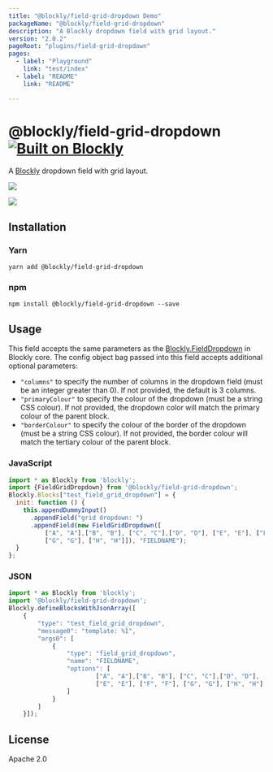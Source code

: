 ```yaml
---
title: "@blockly/field-grid-dropdown Demo"
packageName: "@blockly/field-grid-dropdown"
description: "A Blockly dropdown field with grid layout."
version: "2.0.2"
pageRoot: "plugins/field-grid-dropdown"
pages:
  - label: "Playground"
    link: "test/index"
  - label: "README"
    link: "README"

---
```

# @blockly/field-grid-dropdown [![Built on Blockly](https://tinyurl.com/built-on-blockly)](https://github.com/google/blockly)

A [Blockly](https://www.npmjs.com/package/blockly) dropdown field with grid layout.

![](https://github.com/google/blockly-samples/raw/master/plugins/field-grid-dropdown/readme-media/dropdown.png)

![](https://github.com/google/blockly-samples/raw/master/plugins/field-grid-dropdown/readme-media/dropdown-images.png)

## Installation

### Yarn
```
yarn add @blockly/field-grid-dropdown
```

### npm
```
npm install @blockly/field-grid-dropdown --save
```

## Usage

This field accepts the same parameters as the [Blockly.FieldDropdown](
https://developers.google.com/blockly/guides/create-custom-blocks/fields/built-in-fields/dropdown#creation)
in Blockly core. The config object bag passed into this field accepts additional optional parameters:
- `"columns"` to specify the number of columns in the dropdown field (must be an integer greater than 0).
If not provided, the default is 3 columns.
- `"primaryColour"` to specify the colour of the dropdown (must be a string CSS colour). If not provided,
the dropdown color will match the primary colour of the parent block.
- `"borderColour"` to specify the colour of the border of the dropdown (must be a string CSS colour). If
not provided, the border colour will match the tertiary colour of the parent block.

### JavaScript
```js
import * as Blockly from 'blockly';
import {FieldGridDropdown} from '@blockly/field-grid-dropdown';
Blockly.Blocks["test_field_grid_dropdown"] = {
  init: function () {
    this.appendDummyInput()
      .appendField("grid dropdown: ")
      .appendField(new FieldGridDropdown([
          ["A", "A"],["B", "B"], ["C", "C"],["D", "D"], ["E", "E"], ["F", "F"],
          ["G", "G"], ["H", "H"]]), "FIELDNAME");
  }
};
```
### JSON

```js
import * as Blockly from 'blockly';
import '@blockly/field-grid-dropdown';
Blockly.defineBlocksWithJsonArray([
    {
        "type": "test_field_grid_dropdown",
        "message0": "template: %1",
        "args0": [
            {
                "type": "field_grid_dropdown",
                "name": "FIELDNAME",
                "options": [
                        ["A", "A"],["B", "B"], ["C", "C"],["D", "D"],
                        ["E", "E"], ["F", "F"], ["G", "G"], ["H", "H"]
                ]
            }
        ]
    }]);
```

## License

Apache 2.0
